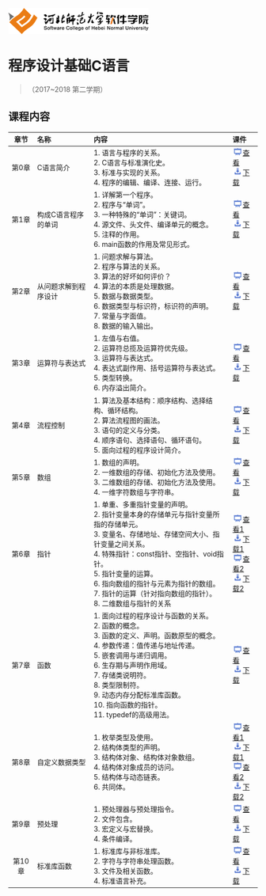 ![河北师范大学软件学院](./image/logo.png)

# 程序设计基础C语言 

>（2017~2018 第二学期）


## 课程内容

| 章节 | 名称 | 内容 | 课件 |
|:---:|:---|:---|:---|
|第0章|C语言简介|1. 语言与程序的关系。</br>2. C语言与标准演化史。</br>3. 标准与实现的关系。</br>4. 程序的编辑、编译、连接、运行。|[<img src="./image/presentation.png" height="15" />查看](./ch00/chapt00.pdf) <br/>[<img src="./image/download.png" height="15" />下载](./materials/slides/chapt00.pptx)|
|第1章|构成C语言程序的单词|1.  详解第一个程序。</br>2. 程序与“单词”。</br>3. 一种特殊的“单词”：关键词。</br>4.  源文件、头文件、编译单元的概念。</br>5. 注释的作用。</br>6. main函数的作用及常见形式。|[<img src="./image/presentation.png" height="15" />查看](./ch01/chapt01.pdf) <br/>[<img src="./image/download.png" height="15" />下载](./materials/slides/chapt01.pptx)|
|第2章|从问题求解到程序设计|1.  问题求解与算法。</br>2. 程序与算法的关系。</br>3. 算法的好坏如何评价？</br>4. 算法的本质是处理数据。</br>5. 数据与数据类型。</br>6. 数据类型与标识符，标识符的声明。</br>7. 常量与字面值。</br>8. 数据的输入输出。|[<img src="./image/presentation.png" height="15" />查看](./ch02/chapt02.pdf) <br/>[<img src="./image/download.png" height="15" />下载](./materials/slides/chapt02.pptx)|
|第3章|运算符与表达式|1.  左值与右值。</br>2. 运算符总揽及运算符优先级。</br>3. 运算符与表达式。</br>4. 表达式副作用、括号运算符与表达式。</br>5. 类型转换。</br>6. 内存溢出简介。|[<img src="./image/presentation.png" height="15" />查看](./ch03/chapt03.pdf) <br/>[<img src="./image/download.png" height="15" />下载](./materials/slides/chapt03.pptx)|
|第4章|流程控制|1.  算法及基本结构：顺序结构、选择结构、循环结构。</br>2. 算法流程图的画法。</br>3. 语句的定义与分类。</br>4. 顺序语句、选择语句、循环语句。</br>5. 面向过程的程序设计简介。|[<img src="./image/presentation.png" height="15" />查看](./ch04/chapt04.pdf) <br/>[<img src="./image/download.png" height="15" />下载](./materials/slides/chapt04.pptx)|
|第5章|数组|1.  数组的声明。</br>2. 一维数组的存储、初始化方法及使用。</br>3. 二维数组的存储、初始化方法及使用。</br>4. 一维字符数组与字符串。|[<img src="./image/presentation.png" height="15" />查看](./ch05/chapt05.pdf) <br/>[<img src="./image/download.png" height="15" />下载](./materials/slides/chapt05.pptx)|
|第6章|指针|1. 单重、多重指针变量的声明。</br>2. 指针变量本身的存储单元与指针变量所指的存储单元。</br>3. 变量名、存储地址、存储空间大小、指针变量之间关系。</br>4. 特殊指针：const指针、空指针、void指针。</br>5. 指针变量的运算。<br>6. 指向数组的指针与元素为指针的数组。</br>7. 指针的运算（针对指向数组的指针）。</br>8. 二维数组与指针的关系|[<img src="./image/presentation.png" height="15" />查看1](./ch06/chapt06.pdf) <br/>[<img src="./image/download.png" height="15" />下载1](./materials/slides/chapt06.pptx)</br>[<img src="./image/presentation.png" height="15" />查看2](./ch06/chapt06_2.pdf) <br/>[<img src="./image/download.png" height="15" />下载2](./materials/slides/chapt06_2.pptx)|
|第7章|函数|1. 面向过程的程序设计与函数的关系。</br>2. 函数的概念。</br>3. 函数的定义、声明。函数原型的概念。</br>4. 参数传递：值传递与地址传递。</br>5. 嵌套调用与递归调用。</br>6. 生存期与声明作用域。</br>7. 存储类说明符。</br>8. 类型限制符。</br>9. 动态内存分配标准库函数。</br>10. 指向函数的指针。</br>11. typedef的高级用法。|[<img src="./image/presentation.png" height="15" />查看](./ch07/chapt07.pdf) <br/>[<img src="./image/download.png" height="15" />下载](./materials/slides/chapt07.pptx)|
|第8章|自定义数据类型|1.  枚举类型及使用。</br>2. 结构体类型的声明。</br>3. 结构体对象、结构体对象数组。</br>4. 结构体对象成员的访问。</br>5. 结构体与动态链表。</br>6. 共同体。|[<img src="./image/presentation.png" height="15" />查看1](./ch08/chapt08.pdf) <br/>[<img src="./image/download.png" height="15" />下载1](./materials/slides/chapt08.pptx)</br>[<img src="./image/presentation.png" height="15" />查看2](./ch08/chapt08_2.pdf) <br/>[<img src="./image/download.png" height="15" />下载2](./materials/slides/chapt08_2.pptx)|
|第9章|预处理|1.  预处理器与预处理指令。</br>2.  文件包含。</br>3.  宏定义与宏替换。</br>4. 条件编译。|[<img src="./image/presentation.png" height="15" />查看](./ch09/chapt09.pdf) <br/>[<img src="./image/download.png" height="15" />下载](./materials/slides/chapt09.pptx)|
|第10章|标准库函数|1.  标准库与非标准库。</br>2. 字符与字符串处理函数。</br>3. 文件及相关函数。</br>4. 标准语言补充。|[<img src="./image/presentation.png" height="15" />查看](./ch10/chapt10.pdf) <br/>[<img src="./image/download.png" height="15" />下载](./materials/slides/chapt10.pptx)|

